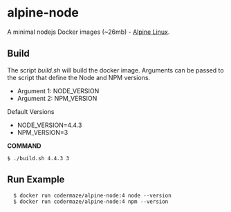 # alpine-node

A minimal nodejs Docker images (~26mb) - [Alpine Linux](https://alpinelinux.org/).

Build
------

The script _build.sh_ will build the docker image. Arguments can be passed to the script that define the Node and NPM versions.

- Argument 1:  NODE_VERSION
- Argument 2:  NPM_VERSION

Default Versions

- NODE_VERSION=4.4.3
- NPM_VERSION=3

__COMMAND__
```
$ ./build.sh 4.4.3 3
```

Run Example
-------

```
  $ docker run codermaze/alpine-node:4 node --version
  $ docker run codermaze/alpine-node:4 npm --version
```
